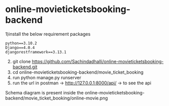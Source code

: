 # online-movieticketsbooking-backend
1)install the below requirement packages

    python==3.10.2
    Django==4.0.4
    djangorestframework==3.13.1
2) git clone https://github.com/Sachindadhalli/online-movieticketsbooking-backend.git
3) cd online-movieticketsbooking-backend/movie_ticket_booking
4) run python manage.py runserver
5) run the url in postman -> http://127.0.0.1:8000/api/ -> to see the api

Schema diagram is present inside the online-movieticketsbooking-backend/movie_ticket_booking/online-movie.png